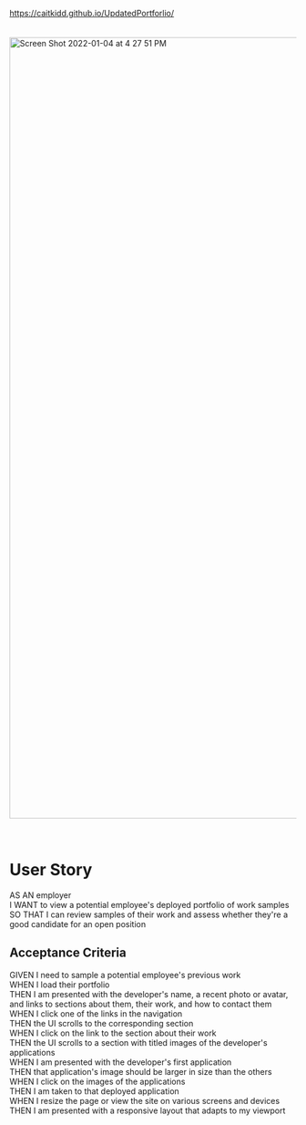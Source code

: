 https://caitkidd.github.io/UpdatedPortforlio/
<br>
<br>
<br>
<img width="1371" alt="Screen Shot 2022-01-04 at 4 27 51 PM" src="https://user-images.githubusercontent.com/88734760/148137917-618d220b-0491-4b66-9c7d-5615f4092566.png">
<br>
<br>
<br>
# User Story
AS AN employer<br>
I WANT to view a potential employee's deployed portfolio of work samples<br>
SO THAT I can review samples of their work and assess whether they're a<br>
good candidate for an open position<br>

## Acceptance Criteria
GIVEN I need to sample a potential employee's previous work<br>
WHEN I load their portfolio<br>
THEN I am presented with the developer's name, a recent photo or avatar, and links to sections about them, their work, and how to contact them<br>
WHEN I click one of the links in the navigation<br>
THEN the UI scrolls to the corresponding section<br>
WHEN I click on the link to the section about their work<br>
THEN the UI scrolls to a section with titled images of the developer's applications<br>
WHEN I am presented with the developer's first application<br>
THEN that application's image should be larger in size than the others<br>
WHEN I click on the images of the applications<br>
THEN I am taken to that deployed application<br>
WHEN I resize the page or view the site on various screens and devices<br>
THEN I am presented with a responsive layout that adapts to my viewport<br>
